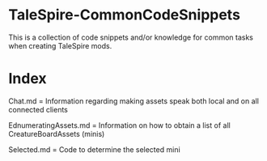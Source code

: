 # TaleSpire-CommonCodeSnippets
This is a collection of code snippets and/or knowledge for common tasks when creating TaleSpire mods.

# Index

Chat.md = Information regarding making assets speak both local and on all connected clients

EdnumeratingAssets.md = Information on how to obtain a list of all CreatureBoardAssets (minis)

Selected.md = Code to determine the selected mini
